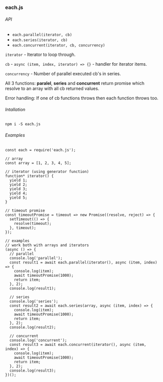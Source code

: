 ### each.js

###### API

 - `each.parallel(iterator, cb)`
 - `each.series(iterator, cb)`
 - `each.concurrent(iterator, cb, concurrency)`

`iterator` - Iterator to loop through.

`cb` - `async (item, index, iterator) => {}` - handler for iterator items.

`concurrency` - Number of parallel executed cb's in series.

All 3 functions: **paralel**, **series** and **concurrent** return promise which resolve to an array with all cb returned values.

Error handling: If one of cb functions throws then each function throws too.


###### Intallation
```
npm i -S each.js
```

###### Examples
```
const each = require('each.js');

// array
const array = [1, 2, 3, 4, 5];

// iterator (using generator function)
function* iterator() {
  yield 1;
  yield 2;
  yield 3;
  yield 4;
  yield 5;
}

// timeout promise
const timeoutPromise = timeout => new Promise((resolve, reject) => {
  setTimeout(() => {
    resolve(timeout);
  }, timeout);
});

// examples
// work both with arrays and iterators
(async () => {
  // parallel
  console.log('parallel');
  const result1 = await each.parallel(iterator(), async (item, index) => {
    console.log(item);
    await timeoutPromise(1000);
    return item;
  }, 2);
  console.log(result1);

  // series
  console.log('series');
  const result2 = await each.series(array, async (item, index) => {
    console.log(item);
    await timeoutPromise(1000);
    return item;
  }, 2);
  console.log(result2);

  // concurrent
  console.log('concurrent');
  const result3 = await each.concurrent(iterator(), async (item, index) => {
    console.log(item);
    await timeoutPromise(1000);
    return item;
  }, 2);
  console.log(result3);
})();
```